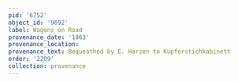 ```yaml
---
pid: '6752'
object_id: '9692'
label: Wagons on Road
provenance_date: '1863'
provenance_location:
provenance_text: Bequeathed by E. Harzen to Kupferstichkabinett
order: '2209'
collection: provenance
---
```

